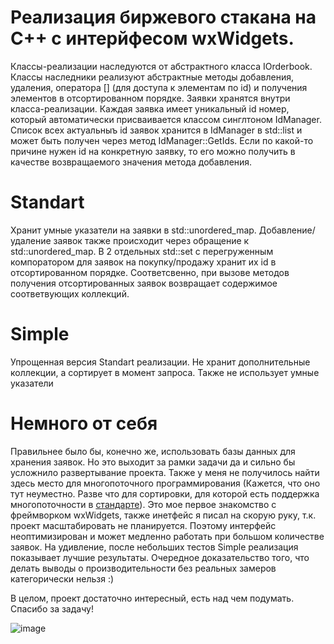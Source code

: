 # Реализация биржевого стакана на С++ с интерйфесом wxWidgets.

Классы-реализации наследуются от абстрактного класса IOrderbook. Классы наследники реализуют абстрактные методы добавления, удаления, оператора [] (для доступа к элементам по id) и получения элементов в отсортированном порядке.
Заявки хранятся внутри класса-реализации. Каждая заявка имеет уникальный id номер, который автоматически присваивается классом синглтоном IdManager. Список всех актуальныъ id заявок хранится в IdManager в std::list и может быть получен через метод IdManager::GetIds. Если по какой-то причине нужен id на конкретную заявку, то его можно получить в качестве возвращаемого значения метода добавления.

# Standart 
Хранит умные указатели на заявки в std::unordered_map. Добавление/удаление заявок также происходит через обращение к std::unordered_map. В 2 отдельных std::set с перегруженным компоратором для заявок на покупку/продажу хранит их id в отсортированном порядке. Соответсвенно, при вызове методов получения отсортированных заявок возвращает содержимое соответвующих коллекций.

# Simple
Упрощенная версия Standart реализации. Не хранит дополнительные коллекции, а сортирует в момент запроса. Также не использует умные указатели

# Немного от себя
Правильнее было бы, конечно же, использовать базы данных для хранения заявок. Но это выходит за рамки задачи да и сильно бы усложнило развертывание проекта.
Также у меня не получилось найти здесь место для многопоточного программирования (Кажется, что оно тут неуместно. Разве что для сортировки, для которой есть поддержка многопоточности в [стандарте]([url](https://en.cppreference.com/w/cpp/algorithm/execution_policy_tag))).
Это мое первое знакомство с фреймворком wxWidgets, также инетфейс я писал на скорую руку, т.к. проект масштабировать не планируется. Поэтому интерфейс неоптимизирован и может медленно работать при большом количестве заявок. 
На удивление, после небольших тестов Simple реализация показывает лучшие результаты. Очередное доказательство того, что делать выводы о производительности без реальных замеров категорически нельзя :) 

В целом, проект достаточно интересный, есть над чем подумать. Спасибо за задачу!

![image](https://github.com/chu65536/OrderBook/assets/94391872/0849c20c-6bee-4967-a02c-85d3774729c8)
